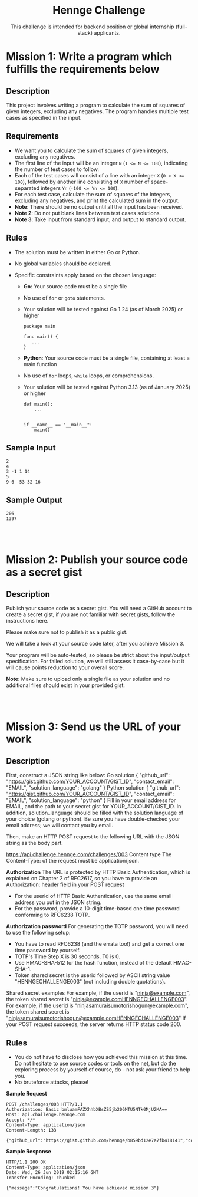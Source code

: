 <h1 align="center">Hennge Challenge</h1>
<p align="center">This challenge is intended for backend position or global internship (full-stack) applicants.</p>

# Mission 1: Write a program which fulfills the requirements below

## Description
This project involves writing a program to calculate the sum of squares of given integers, excluding any negatives. The program handles multiple test cases as specified in the input.

## Requirements
- We want you to calculate the sum of squares of given integers, excluding any negatives.
- The first line of the input will be an integer `N` (`1 <= N <= 100`), indicating the number of test cases to follow.
- Each of the test cases will consist of a line with an integer `X` (`0 < X <= 100`), followed by another line consisting of `X` number of space-separated integers `Yn` (`-100 <= Yn <= 100`).
- For each test case, calculate the sum of squares of the integers, excluding any negatives, and print the calculated sum in the output.
- **Note**: There should be no output until all the input has been received.
- **Note 2**: Do not put blank lines between test cases solutions.
- **Note 3**: Take input from standard input, and output to standard output.

## Rules
- The solution must be written in either Go or Python.
- No global variables should be declared.
- Specific constraints apply based on the chosen language:
  
  - **Go**: Your source code must be a single file
  - No use of `for` or `goto` statements.
  - Your solution will be tested against Go 1.24 (as of March 2025) or higher
    ```
    package main

    func main() {
       ...
    }
    ```
    
  - **Python**: Your source code must be a single file, containing at least a main function
  - No use of `for` loops, `while` loops, or comprehensions.
  - Your solution will be tested against Python 3.13 (as of January 2025) or higher
    ```
    def main():
        ...
  

    if __name__ == "__main__":
        main()
    ```
## Sample Input
```
2
4
3 -1 1 14
5
9 6 -53 32 16
```
## Sample Output
```
206
1397
```
<br>
<br>

# Mission 2: Publish your source code as a secret gist

## Description
Publish your source code as a secret gist. You will need a GitHub account to create a secret gist, if you are not familiar with secret gists, follow the instructions here.

Please make sure not to publish it as a public gist.

We will take a look at your source code later, after you achieve Mission 3.

Your program will be auto-tested, so please be strict about the input/output specification. For failed solution, we will still assess it case-by-case but it will cause points reduction to your overall score.

**Note**: Make sure to upload only a single file as your solution and no additional files should exist in your provided gist.

<br>
<br>

# Mission 3: Send us the URL of your work

## Description
First, construct a JSON string like below:
Go solution
{
  "github_url": "https://gist.github.com/YOUR_ACCOUNT/GIST_ID",
  "contact_email": "EMAIL",
  "solution_language": "golang"
}
Python solution
{
  "github_url": "https://gist.github.com/YOUR_ACCOUNT/GIST_ID",
  "contact_email": "EMAIL",
  "solution_language": "python"
}
Fill in your email address for EMAIL, and the path to your secret gist for YOUR_ACCOUNT/GIST_ID. In addition, solution_language should be filled with the solution language of your choice (golang or python). Be sure you have double-checked your email address; we will contact you by email.

Then, make an HTTP POST request to the following URL with the JSON string as the body part.

https://api.challenge.hennge.com/challenges/003
Content type
The Content-Type: of the request must be application/json.

**Authorization**
The URL is protected by HTTP Basic Authentication, which is explained on Chapter 2 of RFC2617, so you have to provide an Authorization: header field in your POST request

- For the userid of HTTP Basic Authentication, use the same email address you put in the JSON string.
- For the password, provide a 10-digit time-based one time password conforming to RFC6238 TOTP.

**Authorization password**
For generating the TOTP password, you will need to use the following setup:

- You have to read RFC6238 (and the errata too!) and get a correct one time password by yourself.
- TOTP's Time Step X is 30 seconds. T0 is 0.
- Use HMAC-SHA-512 for the hash function, instead of the default HMAC-SHA-1.
- Token shared secret is the userid followed by ASCII string value "HENNGECHALLENGE003" (not including double quotations).

Shared secret examples
For example, if the userid is "ninja@example.com", the token shared secret is "ninja@example.comHENNGECHALLENGE003".
For example, if the userid is "ninjasamuraisumotorishogun@example.com", the token shared secret is "ninjasamuraisumotorishogun@example.comHENNGECHALLENGE003"
If your POST request succeeds, the server returns HTTP status code 200.

## Rules
- You do not have to disclose how you achieved this mission at this time. Do not hesitate to use source codes or tools on the net, but do the exploring process by yourself of course, do - not ask your friend to help you.
- No bruteforce attacks, please!

**Sample Request**
```
POST /challenges/003 HTTP/1.1
Authorization: Basic bmluamFAZXhhbXBsZS5jb206MTU5NTk0MjU2MA==
Host: api.challenge.hennge.com
Accept: */*
Content-Type: application/json
Content-Length: 133

{"github_url":"https://gist.github.com/hennge/b859bd12e7a7fb418141","contact_email":"ninja@example.com","solution_language":"golang"}
```
**Sample Response**
```
HTTP/1.1 200 OK
Content-Type: application/json
Date: Wed, 26 Jun 2019 02:15:16 GMT
Transfer-Encoding: chunked

{"message":"Congratulations! You have achieved mission 3"}
```
